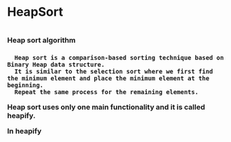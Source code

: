 <h1>HeapSort<h1>
 
<h3>Heap sort algorithm<h3>
 
      Heap sort is a comparison-based sorting technique based on Binary Heap data structure.
      It is similar to the selection sort where we first find the minimum element and place the minimum element at the beginning.
      Repeat the same process for the remaining elements.

Heap sort uses only one main functionality and it is called <b>heapify</b>.
 
In heapify
